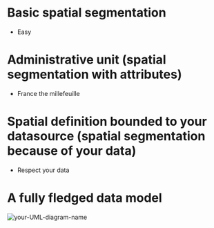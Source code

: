 # Basic spatial segmentation
* Easy

# Administrative unit (spatial segmentation with attributes)
* France the millefeuille

# Spatial definition bounded to your datasource (spatial segmentation because of your data)
* Respect your data

# A fully fledged data model
![your-UML-diagram-name](http://www.plantuml.com/plantuml/proxy?cache=no&src=https://raw.githubusercontent.com/RemiBoyer/wastemodeling/master/Territory/simple_territory_complete_conceptual_view.puml) 

 

